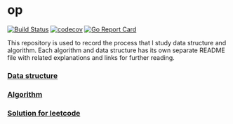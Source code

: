 # op

[![Build Status](https://travis-ci.org/zwfang/op.svg?branch=master)](https://travis-ci.org/zwfang/op)
[![codecov](https://codecov.io/gh/zwfang/op/branch/master/graph/badge.svg)](https://codecov.io/gh/zwfang/op)
[![Go Report Card](https://goreportcard.com/badge/github.com/zwfang/op)](https://goreportcard.com/report/github.com/zwfang/op)

This repository is used to record the process that I study data structure and algorithm. Each algorithm and data structure has its own separate README file with related explanations and links for further reading.

### [Data structure](./data-structure/readme.md)

### [Algorithm](./algorithm/readme.md)

### [Solution for leetcode](./leetcode/README.md)
